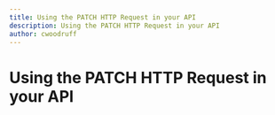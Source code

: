 ```yaml
---
title: Using the PATCH HTTP Request in your API
description: Using the PATCH HTTP Request in your API
author: cwoodruff
---
```

# Using the PATCH HTTP Request in your API